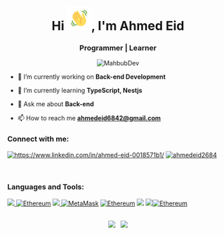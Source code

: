 <h1 align="center">Hi <img src="Wave.gif" height="55px" width="55px">, I'm Ahmed Eid</h1>
<h3 align="center">
Programmer | Learner
</h3>

<p align="center"> <img src="jim carrey.gif" alt="MahbubDev"/> </p>

- 🔭 I’m currently working on **Back-end Development**

- 🌱 I’m currently learning **TypeScript, Nestjs**

- 💬 Ask me about **Back-end**

- 📫 How to reach me **ahmedeid6842@gmail.com**


<h3 align="left">Connect with me:</h3>
<p align="left">
<a href="https://www.linkedin.com/in/ameid/" target="blank"><img align="center" src="https://raw.githubusercontent.com/rahuldkjain/github-profile-readme-generator/master/src/images/icons/Social/linked-in-alt.svg" alt="https://www.linkedin.com/in/ahmed-eid-0018571b1/" height="30" width="40" /></a>
<a href="https://twitter.com/ahmedeid2684" target="blank"><img align="center" src="https://raw.githubusercontent.com/rahuldkjain/github-profile-readme-generator/master/src/images/icons/Social/twitter.svg" alt="ahmedeid2684" height="30" width="40" /></a>
</p>
<br />

<h3 align="left">Languages and Tools:</h3>
<p align="left"> 
    <a href="https://skillicons.dev">
        <img src="https://skillicons.dev/icons?i=js,ts,ruby,nodejs,express,graphql,mongodb,postgresql,redis"/>
    </a>
    <a href="https://socket.io/"><img src="https://upload.wikimedia.org/wikipedia/commons/thumb/9/96/Socket-io.svg/800px-Socket-io.svg.png" width="50px" height="50" alt="Ethereum" /></a>
    <a href="https://skillicons.dev">
        <img src="https://skillicons.dev/icons?i=docker,kubernetes,rabbitmq,solidity"/>
    </a>
    <a href="https://metamask.io/" target="_blank" rel="noreferrer"><img            src="https://raw.githubusercontent.com/danielcranney/readme-generator/main/public/icons/skills/metamask-colored.svg" width="50" height="50" alt="MetaMask" /></a>
    <a href="https://ethereum.org/en/" target="_blank" rel="noreferrer"><img src="https://raw.githubusercontent.com/danielcranney/readme-generator/main/public/icons/skills/ethereum-colored.svg" width="50" height="50" alt="Ethereum" /></a>
     <img src="https://skillicons.dev/icons?i=linux,git,postman"/>
    </a><a href="https://www.gitkraken.com/" target="_blank" rel="noreferrer"><img src="https://cdn.worldvectorlogo.com/logos/gitkraken.svg" width="50px" 
    <a href="https://www.notion.so/" target="_blank" rel="noreferrer"><img src="https://upload.wikimedia.org/wikipedia/commons/thumb/e/e9/Notion-logo.svg/2048px-Notion-logo.svg.png" width="50px" height="50" alt="Ethereum" /></a>
</p>
<br />

<div align="center">
<img width="380" src="https://github-readme-stats.vercel.app/api/top-langs?username=ahmedeid6842&show_icons=true&locale=en&layout=compact&theme=merko"/> &nbsp;
<img width="450" src="http://github-readme-streak-stats.herokuapp.com?user=ahmedeid6842&theme=merko&date_format=M%20j%5B%2C%20Y%5D"/>
<div>



